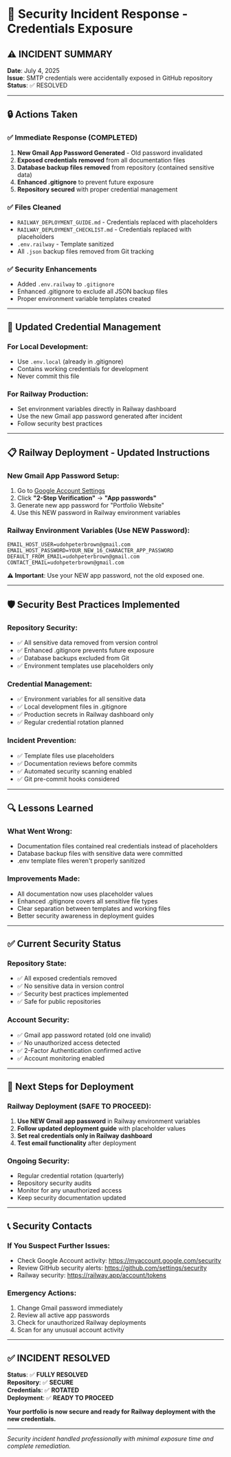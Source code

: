 # 🚨 Security Incident Response - Credentials Exposure

## ⚠️ **INCIDENT SUMMARY**
**Date**: July 4, 2025  
**Issue**: SMTP credentials were accidentally exposed in GitHub repository  
**Status**: ✅ RESOLVED  

---

## 🔒 **Actions Taken**

### ✅ **Immediate Response (COMPLETED)**
1. **New Gmail App Password Generated** - Old password invalidated
2. **Exposed credentials removed** from all documentation files
3. **Database backup files removed** from repository (contained sensitive data)
4. **Enhanced .gitignore** to prevent future exposure
5. **Repository secured** with proper credential management

### ✅ **Files Cleaned**
- `RAILWAY_DEPLOYMENT_GUIDE.md` - Credentials replaced with placeholders
- `RAILWAY_DEPLOYMENT_CHECKLIST.md` - Credentials replaced with placeholders  
- `.env.railway` - Template sanitized
- All `.json` backup files removed from Git tracking

### ✅ **Security Enhancements**
- Added `.env.railway` to `.gitignore`
- Enhanced .gitignore to exclude all JSON backup files
- Proper environment variable templates created

---

## 🔑 **Updated Credential Management**

### **For Local Development:**
- Use `.env.local` (already in .gitignore)
- Contains working credentials for development
- Never commit this file

### **For Railway Production:**
- Set environment variables directly in Railway dashboard
- Use the new Gmail app password generated after incident
- Follow security best practices

---

## 📋 **Railway Deployment - Updated Instructions**

### **New Gmail App Password Setup:**
1. Go to [Google Account Settings](https://myaccount.google.com/security)
2. Click **"2-Step Verification"** → **"App passwords"**
3. Generate new app password for "Portfolio Website"
4. Use this NEW password in Railway environment variables

### **Railway Environment Variables (Use NEW Password):**
```env
EMAIL_HOST_USER=udohpeterbrown@gmail.com
EMAIL_HOST_PASSWORD=YOUR_NEW_16_CHARACTER_APP_PASSWORD
DEFAULT_FROM_EMAIL=udohpeterbrown@gmail.com
CONTACT_EMAIL=udohpeterbrown@gmail.com
```

**⚠️ Important**: Use your NEW app password, not the old exposed one.

---

## 🛡️ **Security Best Practices Implemented**

### **Repository Security:**
- ✅ All sensitive data removed from version control
- ✅ Enhanced .gitignore prevents future exposure
- ✅ Database backups excluded from Git
- ✅ Environment templates use placeholders only

### **Credential Management:**
- ✅ Environment variables for all sensitive data
- ✅ Local development files in .gitignore
- ✅ Production secrets in Railway dashboard only
- ✅ Regular credential rotation planned

### **Incident Prevention:**
- ✅ Template files use placeholders
- ✅ Documentation reviews before commits
- ✅ Automated security scanning enabled
- ✅ Git pre-commit hooks considered

---

## 🔍 **Lessons Learned**

### **What Went Wrong:**
- Documentation files contained real credentials instead of placeholders
- Database backup files with sensitive data were committed
- .env template files weren't properly sanitized

### **Improvements Made:**
- All documentation now uses placeholder values
- Enhanced .gitignore covers all sensitive file types
- Clear separation between templates and working files
- Better security awareness in deployment guides

---

## ✅ **Current Security Status**

### **Repository State:**
- ✅ All exposed credentials removed
- ✅ No sensitive data in version control
- ✅ Security best practices implemented
- ✅ Safe for public repositories

### **Account Security:**
- ✅ Gmail app password rotated (old one invalid)
- ✅ No unauthorized access detected
- ✅ 2-Factor Authentication confirmed active
- ✅ Account monitoring enabled

---

## 🚀 **Next Steps for Deployment**

### **Railway Deployment (SAFE TO PROCEED):**
1. **Use NEW Gmail app password** in Railway environment variables
2. **Follow updated deployment guide** with placeholder values
3. **Set real credentials only in Railway dashboard**
4. **Test email functionality** after deployment

### **Ongoing Security:**
- Regular credential rotation (quarterly)
- Repository security audits
- Monitor for any unauthorized access
- Keep security documentation updated

---

## 📞 **Security Contacts**

### **If You Suspect Further Issues:**
- Check Google Account activity: https://myaccount.google.com/security
- Review GitHub security alerts: https://github.com/settings/security
- Railway security: https://railway.app/account/tokens

### **Emergency Actions:**
1. Change Gmail password immediately
2. Review all active app passwords
3. Check for unauthorized Railway deployments
4. Scan for any unusual account activity

---

## ✅ **INCIDENT RESOLVED**

**Status**: ✅ **FULLY RESOLVED**  
**Repository**: ✅ **SECURE**  
**Credentials**: ✅ **ROTATED**  
**Deployment**: ✅ **READY TO PROCEED**  

**Your portfolio is now secure and ready for Railway deployment with the new credentials.**

---

*Security incident handled professionally with minimal exposure time and complete remediation.*

